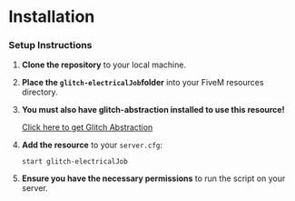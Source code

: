 # Installation

### Setup Instructions

1. **Clone the repository** to your local machine.
2. **Place the `glitch-electricalJob`folder** into your FiveM resources directory.
3.  **You must also have glitch-abstraction installed to use this resource!**

    <a href="../../free-resources/glitch-abstraction/" class="button primary">Click here to get Glitch Abstraction</a>
4.  **Add the resource** to your `server.cfg`:

    ```
    start glitch-electricalJob
    ```
5. **Ensure you have the necessary permissions** to run the script on your server.

